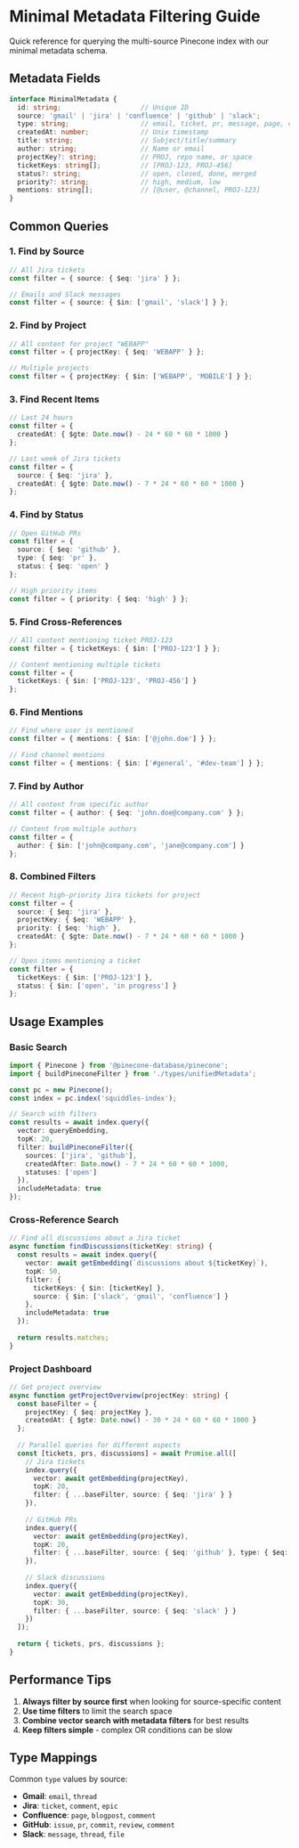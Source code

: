 # Minimal Metadata Filtering Guide

Quick reference for querying the multi-source Pinecone index with our minimal metadata schema.

## Metadata Fields

```typescript
interface MinimalMetadata {
  id: string;                    // Unique ID
  source: 'gmail' | 'jira' | 'confluence' | 'github' | 'slack';
  type: string;                  // email, ticket, pr, message, page, comment, etc.
  createdAt: number;             // Unix timestamp
  title: string;                 // Subject/title/summary
  author: string;                // Name or email
  projectKey?: string;           // PROJ, repo name, or space
  ticketKeys: string[];          // [PROJ-123, PROJ-456]
  status?: string;               // open, closed, done, merged
  priority?: string;             // high, medium, low
  mentions: string[];            // [@user, @channel, PROJ-123]
}
```

## Common Queries

### 1. Find by Source
```typescript
// All Jira tickets
const filter = { source: { $eq: 'jira' } };

// Emails and Slack messages
const filter = { source: { $in: ['gmail', 'slack'] } };
```

### 2. Find by Project
```typescript
// All content for project "WEBAPP"
const filter = { projectKey: { $eq: 'WEBAPP' } };

// Multiple projects
const filter = { projectKey: { $in: ['WEBAPP', 'MOBILE'] } };
```

### 3. Find Recent Items
```typescript
// Last 24 hours
const filter = { 
  createdAt: { $gte: Date.now() - 24 * 60 * 60 * 1000 } 
};

// Last week of Jira tickets
const filter = {
  source: { $eq: 'jira' },
  createdAt: { $gte: Date.now() - 7 * 24 * 60 * 60 * 1000 }
};
```

### 4. Find by Status
```typescript
// Open GitHub PRs
const filter = {
  source: { $eq: 'github' },
  type: { $eq: 'pr' },
  status: { $eq: 'open' }
};

// High priority items
const filter = { priority: { $eq: 'high' } };
```

### 5. Find Cross-References
```typescript
// All content mentioning ticket PROJ-123
const filter = { ticketKeys: { $in: ['PROJ-123'] } };

// Content mentioning multiple tickets
const filter = { 
  ticketKeys: { $in: ['PROJ-123', 'PROJ-456'] } 
};
```

### 6. Find Mentions
```typescript
// Find where user is mentioned
const filter = { mentions: { $in: ['@john.doe'] } };

// Find channel mentions
const filter = { mentions: { $in: ['#general', '#dev-team'] } };
```

### 7. Find by Author
```typescript
// All content from specific author
const filter = { author: { $eq: 'john.doe@company.com' } };

// Content from multiple authors
const filter = { 
  author: { $in: ['john@company.com', 'jane@company.com'] } 
};
```

### 8. Combined Filters
```typescript
// Recent high-priority Jira tickets for project
const filter = {
  source: { $eq: 'jira' },
  projectKey: { $eq: 'WEBAPP' },
  priority: { $eq: 'high' },
  createdAt: { $gte: Date.now() - 7 * 24 * 60 * 60 * 1000 }
};

// Open items mentioning a ticket
const filter = {
  ticketKeys: { $in: ['PROJ-123'] },
  status: { $in: ['open', 'in progress'] }
};
```

## Usage Examples

### Basic Search
```typescript
import { Pinecone } from '@pinecone-database/pinecone';
import { buildPineconeFilter } from './types/unifiedMetadata';

const pc = new Pinecone();
const index = pc.index('squiddles-index');

// Search with filters
const results = await index.query({
  vector: queryEmbedding,
  topK: 20,
  filter: buildPineconeFilter({
    sources: ['jira', 'github'],
    createdAfter: Date.now() - 7 * 24 * 60 * 60 * 1000,
    statuses: ['open']
  }),
  includeMetadata: true
});
```

### Cross-Reference Search
```typescript
// Find all discussions about a Jira ticket
async function findDiscussions(ticketKey: string) {
  const results = await index.query({
    vector: await getEmbedding(`discussions about ${ticketKey}`),
    topK: 50,
    filter: {
      ticketKeys: { $in: [ticketKey] },
      source: { $in: ['slack', 'gmail', 'confluence'] }
    },
    includeMetadata: true
  });
  
  return results.matches;
}
```

### Project Dashboard
```typescript
// Get project overview
async function getProjectOverview(projectKey: string) {
  const baseFilter = {
    projectKey: { $eq: projectKey },
    createdAt: { $gte: Date.now() - 30 * 24 * 60 * 60 * 1000 }
  };
  
  // Parallel queries for different aspects
  const [tickets, prs, discussions] = await Promise.all([
    // Jira tickets
    index.query({
      vector: await getEmbedding(projectKey),
      topK: 20,
      filter: { ...baseFilter, source: { $eq: 'jira' } }
    }),
    
    // GitHub PRs
    index.query({
      vector: await getEmbedding(projectKey),
      topK: 20,
      filter: { ...baseFilter, source: { $eq: 'github' }, type: { $eq: 'pr' } }
    }),
    
    // Slack discussions
    index.query({
      vector: await getEmbedding(projectKey),
      topK: 30,
      filter: { ...baseFilter, source: { $eq: 'slack' } }
    })
  ]);
  
  return { tickets, prs, discussions };
}
```

## Performance Tips

1. **Always filter by source first** when looking for source-specific content
2. **Use time filters** to limit the search space
3. **Combine vector search with metadata filters** for best results
4. **Keep filters simple** - complex OR conditions can be slow

## Type Mappings

Common `type` values by source:
- **Gmail**: `email`, `thread`
- **Jira**: `ticket`, `comment`, `epic`
- **Confluence**: `page`, `blogpost`, `comment`
- **GitHub**: `issue`, `pr`, `commit`, `review`, `comment`
- **Slack**: `message`, `thread`, `file`